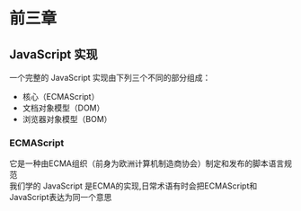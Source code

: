 # 前三章

## JavaScript 实现

一个完整的 JavaScript 实现由下列三个不同的部分组成：

  * 核心（ECMAScript）
  * 文档对象模型（DOM）　　
  * 浏览器对象模型（BOM）

### ECMAScript

它是一种由ECMA组织（前身为欧洲计算机制造商协会）制定和发布的脚本语言规范  
我们学的 JavaScript 是ECMA的实现,日常术语有时会把ECMAScript和JavaScript表达为同一个意思